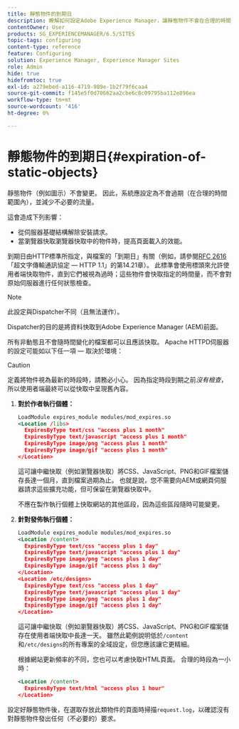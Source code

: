 ```yaml
---
title: 靜態物件的到期日
description: 瞭解如何設定Adobe Experience Manager，讓靜態物件不會在合理的時間內過期。
contentOwner: User
products: SG_EXPERIENCEMANAGER/6.5/SITES
topic-tags: configuring
content-type: reference
feature: Configuring
solution: Experience Manager, Experience Manager Sites
role: Admin
hide: true
hidefromtoc: true
exl-id: a279ebed-a116-4719-989e-1b2f79f6caa4
source-git-commit: f145e5f0d70662aa2cbe6c8c09795ba112e896ea
workflow-type: tm+mt
source-wordcount: '416'
ht-degree: 0%

---
```


# 靜態物件的到期日{#expiration-of-static-objects}

靜態物件（例如圖示）不會變更。 因此，系統應設定為不會過期（在合理的時間範圍內），並減少不必要的流量。

這會造成下列影響：

* 從伺服器基礎結構解除安裝請求。
* 當瀏覽器快取瀏覽器快取中的物件時，提高頁面載入的效能。

到期日由HTTP標準所指定，與檔案的「到期日」有關（例如，請參閱[RFC 2616](https://www.ietf.org/rfc/rfc2616.txt)「超文字傳輸通訊協定 — HTTP 1.1」的第14.21章）。 此標準會使用標頭來允許使用者端快取物件，直到它們被視為過時；這些物件會快取指定的時間量，而不會對原始伺服器進行任何狀態檢查。

>[!NOTE]
>
>此設定與Dispatcher不同（且無法運作）。
>
>Dispatcher的目的是將資料快取到Adobe Experience Manager (AEM)前面。

所有非動態且不會隨時間變化的檔案都可以且應該快取。 Apache HTTPD伺服器的設定可能如以下任一項 — 取決於環境：

>[!CAUTION]
>
>定義將物件視為最新的時段時，請務必小心。 因為指定時段到期之前&#x200B;*沒有檢查*，所以使用者端最終可以從快取中呈現舊內容。

1. **對於作者執行個體：**

   ```xml
   LoadModule expires_module modules/mod_expires.so
   <Location /libs>
     ExpiresByType text/css "access plus 1 month"
     ExpiresByType text/javascript "access plus 1 month"
     ExpiresByType image/png "access plus 1 month"
     ExpiresByType image/gif "access plus 1 month"
   </Location>
   ```

   這可讓中繼快取（例如瀏覽器快取）將CSS、JavaScript、PNG和GIF檔案儲存長達一個月，直到檔案過期為止。 也就是說，您不需要向AEM或網頁伺服器請求這些擴充功能，但可保留在瀏覽器快取中。

   不應在製作執行個體上快取網站的其他區段，因為這些區段隨時可能變更。

1. **針對發佈執行個體：**

   ```xml
   LoadModule expires_module modules/mod_expires.so
   <Location /content>
     ExpiresByType text/css "access plus 1 day"
     ExpiresByType text/javascript "access plus 1 day"
     ExpiresByType image/png "access plus 1 day"
     ExpiresByType image/gif "access plus 1 day"
   </Location>
   <Location /etc/designs>
     ExpiresByType text/css "access plus 1 day"
     ExpiresByType text/javascript "access plus 1 day"
     ExpiresByType image/png "access plus 1 day"
     ExpiresByType image/gif "access plus 1 day"
   </Location>
   ```

   這可讓中繼快取（例如瀏覽器快取）將CSS、JavaScript、PNG和GIF檔案儲存在使用者端快取中長達一天。 雖然此範例說明低於`/content`和`/etc/designs`的所有專案的全域設定，但您應該讓它更精細。

   根據網站更新頻率的不同，您也可以考慮快取HTML頁面。 合理的時段為一小時：

   ```xml
   <Location /content>
     ExpiresByType text/html "access plus 1 hour"
   </Location>
   ```

設定好靜態物件後，在選取存放此類物件的頁面時掃描`request.log`，以確認沒有對靜態物件發出任何（不必要的）要求。
